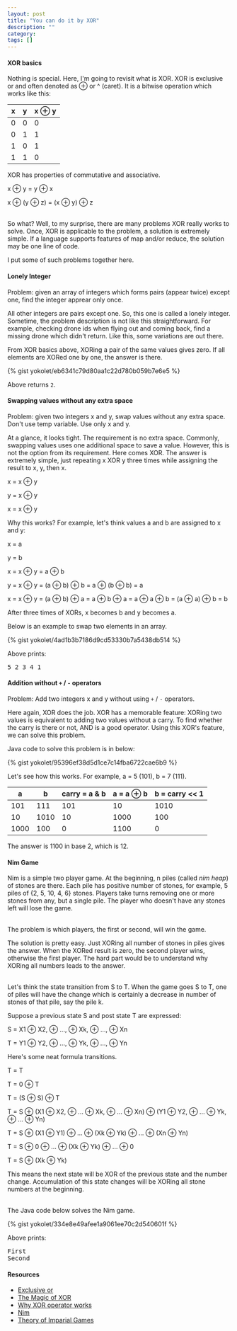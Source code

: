 ```yaml
---
layout: post
title: "You can do it by XOR"
description: ""
category: 
tags: []
---
```


#### XOR basics ####

Nothing is special. Here, I'm going to revisit what is XOR.
XOR is exclusive or and often denoted as &oplus; or ^ (caret).
It is a bitwise operation which works like this:


| x | y | x &oplus; y |
|---|---|-------------|
| 0 | 0 | 0 |
| 0 | 1 | 1 |
| 1 | 0 | 1 |
| 1 | 1 | 0 |


XOR has properties of commutative and associative.

x &oplus; y = y &oplus; x

x &oplus; (y &oplus; z) = (x &oplus; y) &oplus; z

<br/>
So what?
Well, to my surprise, there are many problems XOR really works to solve.
Once, XOR is applicable to the problem, a solution is extremely simple.
If a language supports features of map and/or reduce,
the solution may be one line of code.


I put some of such problems together here.


#### Lonely Integer ####

Problem: given an array of integers which forms pairs (appear twice) except one,
find the integer apprear only once.

All other integers are pairs except one. So, this one is called a lonely integer.
Sometime, the problem description is not like this straightforward. For example,
checking drone ids when flying out and coming back,
find a missing drone which didn't return. Like this, some variations are out there.

From XOR basics above, XORing a pair of the same values gives zero.
If all elements are XORed one by one, the answer is there.

{% gist yokolet/eb6341c79d80aa1c22d780b059b7e6e5 %}

Above returns `2`.


#### Swapping values without any extra space ####

Problem: given two integers x and y, swap values without any extra space.
Don't use temp variable. Use only x and y.


At a glance, it looks tight. The requirement is no extra space.
Commonly, swapping values uses one additional space to save a value.
However, this is not the option from its requirement.
Here comes XOR. The answer is extremely simple, just repeating x XOR y three times
while assigning the result to x, y, then x.

x = x &oplus; y

y = x &oplus; y

x = x &oplus; y


Why this works? For example, let's think values a and b are assigned to x and y:


x = a

y = b

x = x &oplus; y = a &oplus; b

y = x &oplus; y = (a &oplus; b) &oplus; b = a &oplus; (b &oplus; b) = a

x = x &oplus; y = (a &oplus; b) &oplus; a = a &oplus; b &oplus; a = a &oplus; a &oplus; b = (a &oplus; a) &oplus; b = b


After three times of XORs, x becomes b and y becomes a.


Below is an example to swap two elements in an array.

{% gist yokolet/4ad1b3b7186d9cd53330b7a5438db514 %}

Above prints:

<pre>
5 2 3 4 1
</pre>


#### Addition without `+` / `-` operators ####

Problem: Add two integers x and y without using `+` / `-` operators.

Here again, XOR does the job. XOR has a memorable feature:
XORing two values is equivalent to adding two values without a carry.
To find whether the carry is there or not, AND is a good operator.
Using this XOR's feature, we can solve this problem.


Java code to solve this problem is in below:

{% gist yokolet/95396ef38d5d1ce7c14fba6722cae6b9 %}


Let's see how this works. For example, a = 5 (101), b = 7 (111).

|  a   |  b   | carry = a &amp; b | a = a &oplus; b | b = carry << 1 |
|------|------|-------------------|-----------------|----------------|
| 101  | 111  | 101               | 10              | 1010           |
|  10  | 1010 |  10               | 1000            | 100            |
| 1000 | 100  | 0                 | 1100            | 0              |

The answer is 1100 in base 2, which is 12.


#### Nim Game ####

Nim is a simple two player game.
At the beginning, n piles (called *nim heap*) of stones are there.
Each pile has positive number of stones, for example, 5 piles of {2, 5, 10, 4, 6} stones.
Players take turns removing one or more stones from any, but a single pile.
The player who doesn't have any stones left will lose the game.

<br/>
The problem is which players, the first or second, will win the game.

The solution is pretty easy. Just XORing all number of stones in piles gives the answer.
When the XORed result is zero, the second player wins, otherwise the first player.
The hard part would be to understand why XORing all numbers leads to the answer.

<br/>
Let's think the state transition from S to T.
When the game goes S to T, one of piles will have the change which is certainly
a decrease in number of stones of that pile, say the pile k.

Suppose a previous state S and post state T are expressed:

S = X1 &oplus; X2, &oplus; ..., &oplus; Xk, &oplus; ..., &oplus; Xn

T = Y1 &oplus; Y2, &oplus; ..., &oplus; Yk, &oplus; ..., &oplus; Yn



Here's some neat formula transitions.

T = T

T = 0 &oplus; T

T = (S &oplus; S) &oplus; T

T = S &oplus; (X1 &oplus; X2, &oplus; ... &oplus; Xk, &oplus; ... &oplus; Xn) &oplus; (Y1 &oplus; Y2, &oplus; ... &oplus; Yk, &oplus; ... &oplus; Yn)

T = S &oplus; (X1 &oplus; Y1) &oplus; ... &oplus; (Xk &oplus; Yk) &oplus; ... &oplus; (Xn &oplus; Yn)

T = S &oplus; 0 &oplus; ... &oplus; (Xk &oplus; Yk) &oplus; ... &oplus; 0

T = S &oplus; (Xk &oplus; Yk)


This means the next state will be XOR of the previous state and the number change.
Accumulation of this state changes will be XORing all stone numbers at the beginning.

<br/>
The Java code below solves the Nim game.

{% gist yokolet/334e8e49afee1a9061ee70c2d540601f %}

Above prints:

<pre>
First
Second
</pre>


#### Resources ####

- [Exclusive or](https://en.wikipedia.org/wiki/Exclusive_or)
- [The Magic of XOR](https://www.cs.umd.edu/class/sum2003/cmsc311/Notes/BitOp/xor.html)
- [Why XOR operator works](https://math.stackexchange.com/questions/416042/why-xor-operator-works)
- [Nim](https://en.wikipedia.org/wiki/Nim)
- [Theory of Imparial Games](http://web.mit.edu/sp.268/www/nim.pdf)
